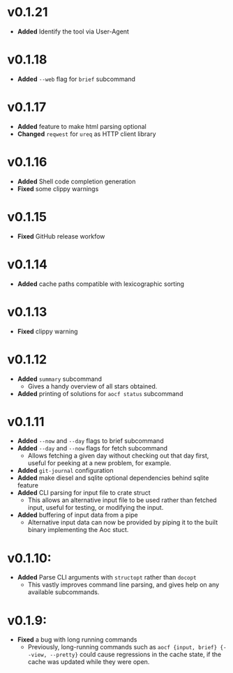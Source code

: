 # v0.1.21

- **Added** Identify the tool via User-Agent

# v0.1.18

- **Added** `--web` flag for `brief` subcommand

# v0.1.17

- **Added** feature to make html parsing optional
- **Changed** `reqwest` for `ureq` as HTTP client library

# v0.1.16

- **Added** Shell code completion generation
- **Fixed** some clippy warnings

# v0.1.15

- **Fixed** GitHub release workfow

# v0.1.14

- **Added** cache paths compatible with lexicographic sorting

# v0.1.13

- **Fixed** clippy warning

# v0.1.12

- **Added** `summary` subcommand
  - Gives a handy overview of all stars obtained.
- **Added** printing of solutions for `aocf status` subcommand

# v0.1.11

- **Added** `--now` and `--day` flags to brief subcommand
- **Added** `--day` and `--now` flags for fetch subcommand
  - Allows fetching a given day without checking out that day first, useful
    for peeking at a new problem, for example.
- **Added** `git-journal` configuration
- **Added** make diesel and sqlite optional dependencies behind sqlite feature
- **Added** CLI parsing for input file to crate struct
  - This allows an alternative input file to be used rather than fetched
    input, useful for testing, or modifying the input.
- **Added** buffering of input data from a pipe
  - Alternative input data can now be provided by piping it to the built
    binary implementing the Aoc stuct.

# v0.1.10:

- **Added** Parse CLI arguments with `structopt` rather than `docopt`
  - This vastly improves command line parsing, and gives help on any available
    subcommands.

# v0.1.9:

- **Fixed** a bug with long running commands
  - Previously, long-running commands such as `aocf {input, brief} {--view,
    --pretty}` could cause regressions in the cache state, if the cache was
    updated while they were open.
